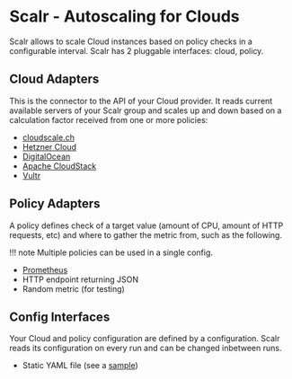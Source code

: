 # Scalr - Autoscaling for Clouds

Scalr allows to scale Cloud instances based on policy checks in a configurable interval. Scalr has 2 pluggable interfaces: cloud, policy.

## Cloud Adapters

This is the connector to the API of your Cloud provider. It reads current available servers of your Scalr group and scales up and down based on a calculation factor received from one or more policies:

- [cloudscale.ch](https://www.cloudscale.ch)
- [Hetzner Cloud](https://www.hetzner.com/cloud)
- [DigitalOcean](https://www.digitalocean.com)
- [Apache CloudStack](https://cloudstack.apache.org)
- [Vultr](https://www.vultr.com)

## Policy Adapters

A policy defines check of a target value (amount of CPU, amount of HTTP requests, etc) and where to gather the metric from, such as the following.

!!! note
    Multiple policies can be used in a single config.

- [Prometheus](https://prometheus.io)
- HTTP endpoint returning JSON
- Random metric (for testing)

## Config Interfaces

Your Cloud and policy configuration are defined by a configuration. Scalr reads its configuration on every run and can be changed inbetween runs.

- Static YAML file (see a [sample](https://github.com/ngine-io/scalr/blob/main/sample/config.yaml))
